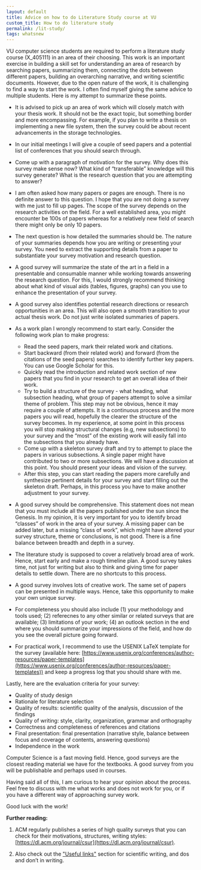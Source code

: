 ```yaml
---
layout: default
title: Advice on how to do Literature Study course at VU
custom_title: How to do literature study
permalink: /lit-study/
tags: whatsnew
---
```

VU computer science students are required to perform a literature study course (X_405111) in an area of their choosing. This work is an important exercise in building a skill set for understanding an area of research by searching papers, summarizing them, connecting the dots between different papers, building an overarching narrative, and writing scientific documents. However, due to the open nature of the work, it is challenging to find a way to start the work. I often find myself giving the same advice to multiple students. Here is my attempt to summarize these points. 

  * It is advised to pick up an area of work which will closely match with your thesis work. It should not be the exact topic, but something border and more encompassing. For example, if you plan to write a thesis on implementing a new file system, then the survey could be about recent advancements in the storage technologies.

  * In our initial meetings I will give a couple of seed papers and a potential list of conferences that you should search through. 

  * Come up with a paragraph of motivation for the survey. Why does this survey make sense now? What kind of “transferable” knowledge will this survey generate? What is the research question that you are attempting to answer? 

  * I am often asked how many papers or pages are enough. There is no definite answer to this question. I hope that you are not doing a survey with me just to fill up pages. The scope of the survey depends on the research activities on the field. For a well established area, you might encounter be 100s of papers whereas for a relatively new field of search there might only be only 10 papers. 

  * The next question is how detailed the summaries should be. The nature of your summaries depends how you are writing or presenting your survey. You need to extract the supporting details from a paper to substantiate your survey motivation and research question. 

  * A good survey will summarize the state of the art in a field in a presentable and consumable manner while working towards answering the research question. For this, I would strongly recommend thinking about what kind of visual aids (tables, figures, graphs) can you use to enhance the presentation of your survey. 

  * A good survey also identifies potential research directions or research opportunities in an area. This will also open a smooth transition to your actual thesis work. Do not just write isolated summaries of papers.

  * As a work plan I wrongly recommend to start early. Consider the following work plan to make progress:
    * Read the seed papers, mark their related work and citations. 
    * Start backward (from their related work) and forward (from the citations of the seed papers) searches to identify further key papers. You can use Google Scholar for this.
    * Quickly read the introduction and related work section of new papers that you find in your research to get an overall idea of their work.
    * Try to build a structure of the survey - what heading, what subsection heading, what group of papers attempt to solve a similar theme of problem. This step may not be obvious, hence it may require a couple of attempts. It is a continuous process and the more papers you will read, hopefully the clearer the structure of the survey becomes. In my experience, at some point in this process you will stop making structural changes (e.g, new subsections) to your survey and the “most” of the existing work will easily fall into the subsections that you already have.
    * Come up with a skeleton survey draft and try to attempt to place the papers in various subsections. A single paper might have contributed to two or more subsections. We will have a discussion at this point. You should present your ideas and vision of the survey.
    * After this step, you can start reading the papers more carefully and synthesize pertinent details for your survey and start filling out the skeleton draft. Perhaps, in this process you have to make another adjustment to your survey. 

  * A good survey should be comprehensive. This statement does not mean that you must include all the papers published under the sun since the Genesis. In my opinion, it is very important for you to identify broad “classes” of work in the area of your survey. A missing paper can be added later, but a missing “class of work”, which might have altered your survey structure, theme or conclusions, is not good. There is a fine balance between breadth and depth in a survey.

  * The literature study is supposed to cover a relatively broad area of work. Hence, start early and make a rough timeline plan. A good survey takes time, not just for writing but also to think and giving time for paper details to settle down. There are no shortcuts to this process.

  * A good survey involves lots of creative work. The same set of papers can be presented in multiple ways. Hence, take this opportunity to make your own unique survey. 

  * For completeness you should also include (1) your methodology and tools used; (2) referecnes to any other similar or related surveys that are available; (3) limitations of your work; (4) an outlook section in the end where you should summarize your impressions of the field, and how do you see the overall picture going forward. 

  * For practical work, I recommend to use the USENIX LaTeX template for the survey (available here: [https://www.usenix.org/conferences/author-resources/paper-templates](https://www.usenix.org/conferences/author-resources/paper-templates)) and keep a progress log that you should share with me. 

Lastly, here are the evaluation criteria for your survey: 
  * Quality of study design
  * Rationale for literature selection
  * Quality of results: scientific quality of the analysis, discussion of the findings
  * Quality of writing: style, clarity, organization, grammar and orthography
  * Correctness and completeness of references and citations
  * Final presentation: final presentation (narrative style, balance between focus and coverage of contents, answering questions)
  * Independence in the work 

Computer Science is a fast moving field. Hence, good surveys are the closest reading material we have for the textbooks. A good survey from you will be publishable and perhaps used in courses.


Having said all of this, I am curious to hear your opinion about the process. Feel free to discuss with me what works and does not work for you, or if you have a different way of approaching survey work. 

Good luck with the work! 

**Further reading:** 

1. ACM regularly publishes a series of high quality surveys that you can check for their motivations, structures, writing styles: [https://dl.acm.org/journal/csur](https://dl.acm.org/journal/csur). 

2. Also check out the ["Useful links"](/teaching) section for scientific writing, and dos and don’t in writing. 
